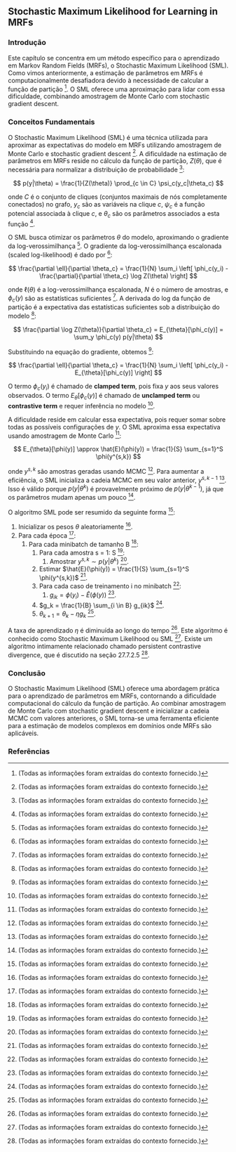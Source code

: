 ## Stochastic Maximum Likelihood for Learning in MRFs

### Introdução
Este capítulo se concentra em um método específico para o aprendizado em Markov Random Fields (MRFs), o Stochastic Maximum Likelihood (SML). Como vimos anteriormente, a estimação de parâmetros em MRFs é computacionalmente desafiadora devido à necessidade de calcular a função de partição [^1]. O SML oferece uma aproximação para lidar com essa dificuldade, combinando amostragem de Monte Carlo com stochastic gradient descent.

### Conceitos Fundamentais

O Stochastic Maximum Likelihood (SML) é uma técnica utilizada para aproximar as expectativas do modelo em MRFs utilizando amostragem de Monte Carlo e stochastic gradient descent [^1]. A dificuldade na estimação de parâmetros em MRFs reside no cálculo da função de partição, $Z(\theta)$, que é necessária para normalizar a distribuição de probabilidade [^1]:

$$
p(y|\theta) = \frac{1}{Z(\theta)} \prod_{c \in C} \psi_c(y_c|\theta_c)
$$

onde $C$ é o conjunto de cliques (conjuntos maximais de nós completamente conectados) no grafo, $y_c$ são as variáveis na clique $c$, $\psi_c$ é a função potencial associada à clique $c$, e $\theta_c$ são os parâmetros associados a esta função [^1].

O SML busca otimizar os parâmetros $\theta$ do modelo, aproximando o gradiente da log-verossimilhança [^1]. O gradiente da log-verossimilhança escalonada (scaled log-likelihood) é dado por [^1]:

$$
\frac{\partial \ell}{\partial \theta_c} = \frac{1}{N} \sum_i \left[ \phi_c(y_i) - \frac{\partial}{\partial \theta_c} \log Z(\theta) \right]
$$

onde $\ell(\theta)$ é a log-verossimilhança escalonada, $N$ é o número de amostras, e $\phi_c(y)$ são as estatísticas suficientes [^1]. A derivada do log da função de partição é a expectativa das estatísticas suficientes sob a distribuição do modelo [^1]:

$$
\frac{\partial \log Z(\theta)}{\partial \theta_c} = E_{\theta}[\phi_c(y)] = \sum_y \phi_c(y) p(y|\theta)
$$

Substituindo na equação do gradiente, obtemos [^1]:

$$
\frac{\partial \ell}{\partial \theta_c} = \frac{1}{N} \sum_i \left[ \phi_c(y_i) - E_{\theta}[\phi_c(y)] \right]
$$

O termo $\phi_c(y_i)$ é chamado de **clamped term**, pois fixa $y$ aos seus valores observados. O termo $E_{\theta}[\phi_c(y)]$ é chamado de **unclamped term** ou **contrastive term** e requer inferência no modelo [^1].

A dificuldade reside em calcular essa expectativa, pois requer somar sobre todas as possíveis configurações de $y$. O SML aproxima essa expectativa usando amostragem de Monte Carlo [^1]:

$$
E_{\theta}[\phi(y)] \approx \hat{E}(\phi(y)) = \frac{1}{S} \sum_{s=1}^S \phi(y^{s,k})
$$

onde $y^{s,k}$ são amostras geradas usando MCMC [^1]. Para aumentar a eficiência, o SML inicializa a cadeia MCMC em seu valor anterior, $y^{s,k-1}$ [^1]. Isso é válido porque $p(y|\theta^k)$ é provavelmente próximo de $p(y|\theta^{k-1})$, já que os parâmetros mudam apenas um pouco [^1].

O algoritmo SML pode ser resumido da seguinte forma [^1]:
1. Inicializar os pesos $\theta$ aleatoriamente [^1].
2. Para cada época [^1]:
    1. Para cada minibatch de tamanho B [^1]:
        1. Para cada amostra s = 1: S [^1]:
            1. Amostrar $y^{s,k} \sim p(y|\theta^k)$ [^1].
        2. Estimar $\hat{E}(\phi(y)) = \frac{1}{S} \sum_{s=1}^S \phi(y^{s,k})$ [^1].
        3. Para cada caso de treinamento i no minibatch [^1]:
            1. $g_{ik} = \phi(y_i) - \hat{E}(\phi(y))$ [^1].
        4. $g_k = \frac{1}{B} \sum_{i \in B} g_{ik}$ [^1].
        5. $\theta_{k+1} = \theta_k - \eta g_k$ [^1].

A taxa de aprendizado $\eta$ é diminuída ao longo do tempo [^1]. Este algoritmo é conhecido como Stochastic Maximum Likelihood ou SML [^1]. Existe um algoritmo intimamente relacionado chamado persistent contrastive divergence, que é discutido na seção 27.7.2.5 [^1].

### Conclusão

O Stochastic Maximum Likelihood (SML) oferece uma abordagem prática para o aprendizado de parâmetros em MRFs, contornando a dificuldade computacional do cálculo da função de partição. Ao combinar amostragem de Monte Carlo com stochastic gradient descent e inicializar a cadeia MCMC com valores anteriores, o SML torna-se uma ferramenta eficiente para a estimação de modelos complexos em domínios onde MRFs são aplicáveis.

### Referências
[^1]:  (Todas as informações foram extraídas do contexto fornecido.)
<!-- END -->